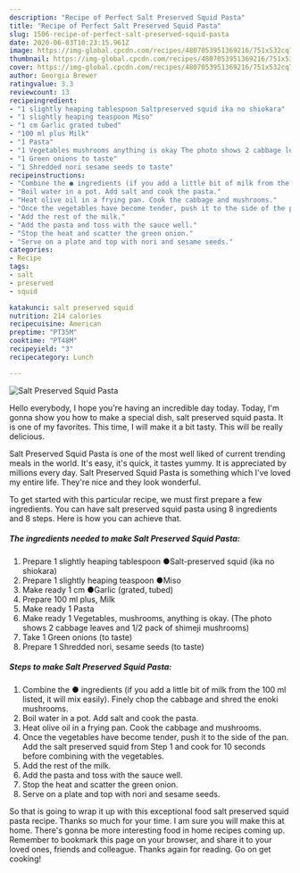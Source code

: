```yaml
---
description: "Recipe of Perfect Salt Preserved Squid Pasta"
title: "Recipe of Perfect Salt Preserved Squid Pasta"
slug: 1506-recipe-of-perfect-salt-preserved-squid-pasta
date: 2020-06-03T10:23:15.961Z
image: https://img-global.cpcdn.com/recipes/4807053951369216/751x532cq70/salt-preserved-squid-pasta-recipe-main-photo.jpg
thumbnail: https://img-global.cpcdn.com/recipes/4807053951369216/751x532cq70/salt-preserved-squid-pasta-recipe-main-photo.jpg
cover: https://img-global.cpcdn.com/recipes/4807053951369216/751x532cq70/salt-preserved-squid-pasta-recipe-main-photo.jpg
author: Georgia Brewer
ratingvalue: 3.3
reviewcount: 13
recipeingredient:
- "1 slightly heaping tablespoon Saltpreserved squid ika no shiokara"
- "1 slightly heaping teaspoon Miso"
- "1 cm Garlic grated tubed"
- "100 ml plus Milk"
- "1 Pasta"
- "1 Vegetables mushrooms anything is okay The photo shows 2 cabbage leaves and 12 pack of shimeji mushrooms"
- "1 Green onions to taste"
- "1 Shredded nori sesame seeds to taste"
recipeinstructions:
- "Combine the ● ingredients (if you add a little bit of milk from the 100 ml listed, it will mix easily). Finely chop the cabbage and shred the enoki mushrooms."
- "Boil water in a pot. Add salt and cook the pasta."
- "Heat olive oil in a frying pan. Cook the cabbage and mushrooms."
- "Once the vegetables have become tender, push it to the side of the pan. Add the salt preserved squid from Step 1 and cook for 10 seconds before combining with the vegetables."
- "Add the rest of the milk."
- "Add the pasta and toss with the sauce well."
- "Stop the heat and scatter the green onion."
- "Serve on a plate and top with nori and sesame seeds."
categories:
- Recipe
tags:
- salt
- preserved
- squid

katakunci: salt preserved squid 
nutrition: 214 calories
recipecuisine: American
preptime: "PT35M"
cooktime: "PT48M"
recipeyield: "3"
recipecategory: Lunch

---
```



![Salt Preserved Squid Pasta](https://img-global.cpcdn.com/recipes/4807053951369216/751x532cq70/salt-preserved-squid-pasta-recipe-main-photo.jpg)

Hello everybody, I hope you're having an incredible day today. Today, I'm gonna show you how to make a special dish, salt preserved squid pasta. It is one of my favorites. This time, I will make it a bit tasty. This will be really delicious.

Salt Preserved Squid Pasta is one of the most well liked of current trending meals in the world. It's easy, it's quick, it tastes yummy. It is appreciated by millions every day. Salt Preserved Squid Pasta is something which I've loved my entire life. They're nice and they look wonderful.




To get started with this particular recipe, we must first prepare a few ingredients. You can have salt preserved squid pasta using 8 ingredients and 8 steps. Here is how you can achieve that.

<!--inarticleads1-->

##### The ingredients needed to make Salt Preserved Squid Pasta:

1. Prepare 1 slightly heaping tablespoon ●Salt-preserved squid (ika no shiokara)
1. Prepare 1 slightly heaping teaspoon ●Miso
1. Make ready 1 cm ●Garlic (grated, tubed)
1. Prepare 100 ml plus, Milk
1. Make ready 1 Pasta
1. Make ready 1 Vegetables, mushrooms, anything is okay. (The photo shows 2 cabbage leaves and 1/2 pack of shimeji mushrooms)
1. Take 1 Green onions (to taste)
1. Prepare 1 Shredded nori, sesame seeds (to taste)




<!--inarticleads2-->

##### Steps to make Salt Preserved Squid Pasta:

1. Combine the ● ingredients (if you add a little bit of milk from the 100 ml listed, it will mix easily). Finely chop the cabbage and shred the enoki mushrooms.
1. Boil water in a pot. Add salt and cook the pasta.
1. Heat olive oil in a frying pan. Cook the cabbage and mushrooms.
1. Once the vegetables have become tender, push it to the side of the pan. Add the salt preserved squid from Step 1 and cook for 10 seconds before combining with the vegetables.
1. Add the rest of the milk.
1. Add the pasta and toss with the sauce well.
1. Stop the heat and scatter the green onion.
1. Serve on a plate and top with nori and sesame seeds.




So that is going to wrap it up with this exceptional food salt preserved squid pasta recipe. Thanks so much for your time. I am sure you will make this at home. There's gonna be more interesting food in home recipes coming up. Remember to bookmark this page on your browser, and share it to your loved ones, friends and colleague. Thanks again for reading. Go on get cooking!
